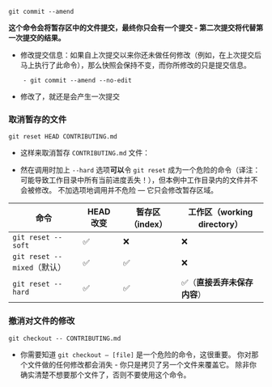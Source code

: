 ```console
git commit --amend
```
**这个命令会将暂存区中的文件提交，最终你只会有一个提交 - 第二次提交将代替第一次提交的结果。** 
- 修改提交信息：如果自上次提交以来你还未做任何修改（例如，在上次提交后马上执行了此命令），那么快照会保持不变，而你所修改的只是提交信息。
```
	- git commit --amend --no-edit
```
- 修改了，就还是会产生一次提交
### 取消暂存的文件

```console
git reset HEAD CONTRIBUTING.md
```
- 这样来取消暂存 `CONTRIBUTING.md` 文件：

- 然在调用时加上 `--hard` 选项**可以**令 `git reset` 成为一个危险的命令（译注：可能导致工作目录中所有当前进度丢失！），但本例中工作目录内的文件并不会被修改。 不加选项地调用并不危险 — 它只会修改暂存区域。

| 命令                      | HEAD 改变 | 暂存区（index） | 工作区（working directory） |
| ----------------------- | ------- | ---------- | ---------------------- |
| `git reset --soft`      | ✅       | ❌          | ❌                      |
| `git reset --mixed`（默认） | ✅       | ✅          | ❌                      |
| `git reset --hard`      | ✅       | ✅          | ✅（**直接丢弃未保存内容**）       |
### 撤消对文件的修改
```console
git checkout -- CONTRIBUTING.md
```
- 你需要知道 `git checkout — [file]` 是一个危险的命令，这很重要。 你对那个文件做的任何修改都会消失 - 你只是拷贝了另一个文件来覆盖它。 除非你确实清楚不想要那个文件了，否则不要使用这个命令。
